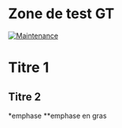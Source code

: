 # Zone de test GT

[![Maintenance](https://img.shields.io/badge/Maintained%3F-yes-green.svg)](https://GitHub.com/Naereen/StrapDown.js/graphs/commit-activity)

# Titre 1
## Titre 2


*emphase
**emphase en gras
